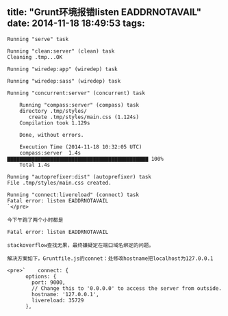 title: "Grunt环境报错listen EADDRNOTAVAIL"
date: 2014-11-18 18:49:53
tags:
---

    Running "serve" task

    Running "clean:server" (clean) task
    Cleaning .tmp...OK

    Running "wiredep:app" (wiredep) task

    Running "wiredep:sass" (wiredep) task

    Running "concurrent:server" (concurrent) task

        Running "compass:server" (compass) task
        directory .tmp/styles/ 
           create .tmp/styles/main.css (1.124s)
        Compilation took 1.129s

        Done, without errors.

        Execution Time (2014-11-18 10:32:05 UTC)
        compass:server  1.4s  ▇▇▇▇▇▇▇▇▇▇▇▇▇▇▇▇▇▇▇▇▇▇▇▇▇▇▇▇▇▇▇▇▇▇▇▇▇▇▇▇▇▇▇▇▇▇ 100%
        Total 1.4s

    Running "autoprefixer:dist" (autoprefixer) task
    File .tmp/styles/main.css created.

    Running "connect:livereload" (connect) task
    Fatal error: listen EADDRNOTAVAIL
    `</pre>

    今下午跑了两个小时都是

    Fatal error: listen EADDRNOTAVAIL

    stackoverflow查找无果，最终嫌疑定在端口域名绑定的问题。

    解决方案如下，Gruntfile.js的connet：处修改hostname把localhost为127.0.0.1

    <pre>`    connect: {
          options: {
            port: 9000,
            // Change this to '0.0.0.0' to access the server from outside.
            hostname: '127.0.0.1',
            livereload: 35729
          },
    
